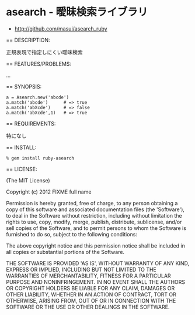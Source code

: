 # asearch - 曖昧検索ライブラリ

* http://github.com/masui/asearch_ruby

== DESCRIPTION:

正規表現で指定しにくい曖昧検索

== FEATURES/PROBLEMS:

...

== SYNOPSIS:

    a = Asearch.new('abcde')
    a.match('abcde')      # => true
    a.match('abXcde')     # => false
    a.match('abXcde',1)   # => true

== REQUIREMENTS:

特になし

== INSTALL:

    % gem install ruby-asearch

== LICENSE:

(The MIT License)

Copyright (c) 2012 FIXME full name

Permission is hereby granted, free of charge, to any person obtaining
a copy of this software and associated documentation files (the
'Software'), to deal in the Software without restriction, including
without limitation the rights to use, copy, modify, merge, publish,
distribute, sublicense, and/or sell copies of the Software, and to
permit persons to whom the Software is furnished to do so, subject to
the following conditions:

The above copyright notice and this permission notice shall be
included in all copies or substantial portions of the Software.

THE SOFTWARE IS PROVIDED 'AS IS', WITHOUT WARRANTY OF ANY KIND,
EXPRESS OR IMPLIED, INCLUDING BUT NOT LIMITED TO THE WARRANTIES OF
MERCHANTABILITY, FITNESS FOR A PARTICULAR PURPOSE AND NONINFRINGEMENT.
IN NO EVENT SHALL THE AUTHORS OR COPYRIGHT HOLDERS BE LIABLE FOR ANY
CLAIM, DAMAGES OR OTHER LIABILITY, WHETHER IN AN ACTION OF CONTRACT,
TORT OR OTHERWISE, ARISING FROM, OUT OF OR IN CONNECTION WITH THE
SOFTWARE OR THE USE OR OTHER DEALINGS IN THE SOFTWARE.